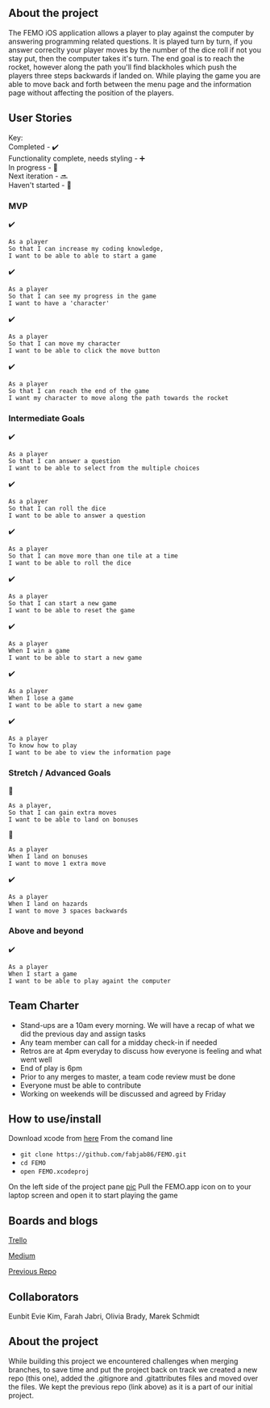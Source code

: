 ## About the project
The FEMO iOS application allows a player to play against the computer by answering programming related questions. It is played turn by turn, if you answer correclty your player moves by the number of the dice roll if not you stay put, then the computer takes it's turn. The end goal is to reach the rocket, however along the path you'll find blackholes which push the players three steps backwards if landed on. While playing the game you are able to move back and forth between the menu page and the information page without affecting the position of the players.   

## User Stories

Key:  
Completed - :heavy_check_mark:  
Functionality complete, needs styling - :heavy_plus_sign:  
In progress - :construction:  
Next iteration - :soon:  
Haven't started - :beers:  

### MVP
:heavy_check_mark:
```
As a player
So that I can increase my coding knowledge,
I want to be able to able to start a game
```

:heavy_check_mark:
```
As a player
So that I can see my progress in the game
I want to have a 'character'
```

:heavy_check_mark:
```
As a player
So that I can move my character
I want to be able to click the move button
```
:heavy_check_mark:
```
As a player
So that I can reach the end of the game
I want my character to move along the path towards the rocket
```

### Intermediate Goals
:heavy_check_mark:
```
As a player
So that I can answer a question
I want to be able to select from the multiple choices
```

:heavy_check_mark:
```
As a player
So that I can roll the dice
I want to be able to answer a question
```

:heavy_check_mark:
```
As a player
So that I can move more than one tile at a time
I want to be able to roll the dice 
```
:heavy_check_mark:
```
As a player
So that I can start a new game
I want to be able to reset the game
```
:heavy_check_mark:
```
As a player
When I win a game
I want to be able to start a new game
```
:heavy_check_mark:
```
As a player
When I lose a game
I want to be able to start a new game
```
:heavy_check_mark:
```
As a player
To know how to play 
I want to be abe to view the information page
````

### Stretch / Advanced Goals
:beers:
```
As a player,
So that I can gain extra moves
I want to be able to land on bonuses 
```

:beers:
```
As a player 
When I land on bonuses 
I want to move 1 extra move
```

:heavy_check_mark:
```
As a player
When I land on hazards
I want to move 3 spaces backwards
```

### Above and beyond

:heavy_check_mark:
```
As a player
When I start a game
I want to be able to play againt the computer
```
## Team Charter

- Stand-ups are a 10am every morning. We will have a recap of what we did the previous day and assign tasks
- Any team member can call for a midday check-in if needed
- Retros are at 4pm everyday to discuss how everyone is feeling and what went well
- End of play is 6pm
- Prior to any merges to master, a team code review must be done
- Everyone must be able to contribute
- Working on weekends will be discussed and agreed by Friday


## How to use/install
Download xcode from [here](https://developer.apple.com/xcode/)
From the comand line 
- `git clone https://github.com/fabjab86/FEMO.git`
- `cd FEMO`
- `open FEMO.xcodeproj`

On the left side of the project pane [pic](projectFiles.png)
Pull the FEMO.app icon on to your laptop screen and open it to start playing the game  

## Boards and blogs
[Trello](https://trello.com/b/NeNjHIRE/bejewellled-code-app)

[Medium](https://medium.com/teamfemo)

[Previous Repo](https://github.com/fabjab86/FEMO)

## Collaborators
Eunbit Evie Kim, Farah Jabri, Olivia Brady, Marek Schmidt


## About the project
While building this project we encountered challenges when merging branches, to save time and put the project back on track we created a new repo (this one), added the .gitignore and .gitattributes files and moved over the files. We kept the previous repo (link above) as it is a part of our initial project. 


